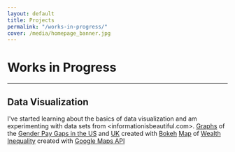 ```yaml
---
layout: default
title: Projects
permalink: "/works-in-progress/"
cover: /media/homepage_banner.jpg
---
```


# Works in Progress

<hr/>

## Data Visualization

I've started learning about the basics of data visualization and am experimenting with data sets from <informationisbeautiful.com>.
[Graphs](http://nickammann.com/hidden/datavis/PayGap.html) of the [Gender Pay Gaps in the US](https://docs.google.com/spreadsheets/d/1iS_v3pauWEOiHvpohQ5Gn0v1GH4lS-9xd9IIUtMfo5s/edit#gid=24) and [UK](https://docs.google.com/spreadsheets/d/1io1uIS6HKA0vMZa1xBfoOOlezdqwSGUB2gsGvkiQHlE/edit#gid=0) created with [Bokeh](https://bokeh.pydata.org/en/latest/)
[Map](http://nickammann.com/hidden/datavis/generatedMap.html) of [Wealth Inequality](https://docs.google.com/spreadsheets/d/1N_Hc-xKr7DQc8bZAvLROGWr5Cr-A6MfGnH91fFW3ZwA/edit#gid=1) created with [Google Maps API](https://developers.google.com/chart/interactive/docs/gallery/geochart)